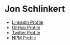 # Jon Schlinkert

* [LinkedIn Profile](https://linkedin.com/in/jonschlinkert)
* [GitHub Profile](https://github.com/jonschlinkert)
* [Twitter Profile](https://twitter.com/jonschlinkert)
* [NPM Profile](https://www.npmjs.com/~jonschlinkert)
